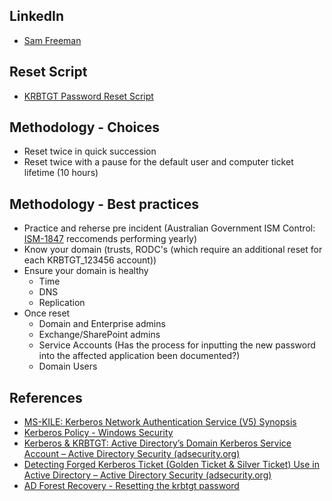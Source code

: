 ## LinkedIn 

- [Sam Freeman](https://www.linkedin.com/in/sam-f-7092491b0?utm_source=share&utm_campaign=share_via&utm_content=profile&utm_medium=android_app)

## Reset Script 

- [KRBTGT Password Reset Script](https://github.com/zjorz/Public-AD-Scripts/blob/master/Reset-KrbTgt-Password-For-RWDCs-And-RODCs.ps1)

## Methodology - Choices

- Reset twice in quick succession
- Reset twice with a pause for the default user and computer ticket lifetime (10 hours)

## Methodology - Best practices 
- Practice and reherse pre incident (Australian Government ISM Control: [ISM-1847](https://www.cyber.gov.au/resources-business-and-government/essential-cyber-security/ism/cyber-security-guidelines/guidelines-system-hardening) reccomends performing yearly)
- Know your domain (trusts, RODC's (which require an additional reset for each KRBTGT_123456 account))
- Ensure your domain is healthy
   - Time
   - DNS
   - Replication
- Once reset
   - Domain and Enterprise admins
   - Exchange/SharePoint admins
   - Service Accounts (Has the process for inputting the new password into the affected application been documented?)
   - Domain Users

## References

- [MS-KILE: Kerberos Network Authentication Service (V5) Synopsis](https://learn.microsoft.com/en-us/openspecs/windows_protocols/ms-kile/b4af186e-b2ff-43f9-b18e-eedb366abf13) 
- [Kerberos Policy - Windows Security](https://learn.microsoft.com/en-us/windows/security/threat-protection/security-policy-settings/kerberos-policy)
- [Kerberos & KRBTGT: Active Directory’s Domain Kerberos Service Account – Active Directory Security (adsecurity.org)](https://adsecurity.org/?p=483)
- [Detecting Forged Kerberos Ticket (Golden Ticket & Silver Ticket) Use in Active Directory – Active Directory Security (adsecurity.org)](https://adsecurity.org/?p=1515)
- [AD Forest Recovery - Resetting the krbtgt password](https://learn.microsoft.com/en-us/windows-server/identity/ad-ds/manage/forest-recovery-guide/ad-forest-recovery-reset-the-krbtgt-password)
